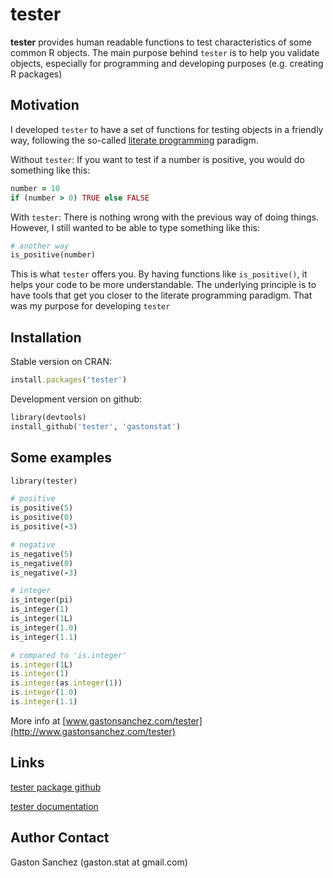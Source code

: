 # tester

**tester** provides human readable functions to test characteristics of some common R objects. The main purpose behind `tester` is to help you validate objects, especially for programming and developing purposes (e.g. creating R packages)

## Motivation

I developed `tester` to have a set of functions for testing objects in a friendly way, following the so-called [literate programming](http://www-cs-faculty.stanford.edu/~uno/lp.html) paradigm.

Without `tester`: If you want to test if a number is positive, you would do something like this:
```ruby
number = 10
if (number > 0) TRUE else FALSE
```

With `tester`: There is nothing wrong with the previous way of doing things. However, I still wanted to be able to type something like this:
```ruby
# another way
is_positive(number)
```
This is what `tester` offers you. By having functions like `is_positive()`, it helps your code to be more understandable. The underlying principle is to have tools that get you closer to the literate programming paradigm. That was my purpose for developing `tester`


## Installation

Stable version on CRAN:

```ruby
install.packages('tester')
```

Development version on github:

```ruby
library(devtools)
install_github('tester', 'gastonstat')
```

## Some examples
```ruby
library(tester)

# positive
is_positive(5)
is_positive(0)
is_positive(-3)

# negative
is_negative(5)
is_negative(0)
is_negative(-3)

# integer
is_integer(pi)
is_integer(1)
is_integer(1L)
is_integer(1.0)
is_integer(1.1)

# compared to 'is.integer'
is.integer(1L)
is.integer(1)
is.integer(as.integer(1))
is.integer(1.0)
is.integer(1.1)
```

More info at [www.gastonsanchez.com/tester](http://www.gastonsanchez.com/tester)

Links
-----
[tester package github](http://github.com/gastonstat/tester)

[tester documentation](http://www.gastonsanchez.com/tester)


Author Contact
--------------
Gaston Sanchez (gaston.stat at gmail.com)

